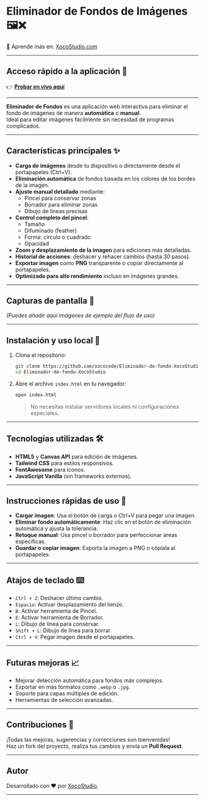 # Eliminador de Fondos de Imágenes 🖼️❌

🎥 Aprende más en: [XocoStudio.com](https://xocostudio.com/)

---

## Acceso rápido a la aplicación 🚀
👉 [**Probar en vivo aquí**](https://xococode.github.io/Eliminador-de-fondo-XocoStudio/index.html)

---

**Eliminador de Fondos** es una aplicación web interactiva para eliminar el fondo de imágenes de manera **automática** o **manual**.  
Ideal para editar imágenes fácilmente sin necesidad de programas complicados.

---

## Características principales ✨

- **Carga de imágenes** desde tu dispositivo o directamente desde el portapapeles (Ctrl+V).
- **Eliminación automática** de fondos basada en los colores de los bordes de la imagen.
- **Ajuste manual detallado** mediante:
  - Pincel para conservar zonas
  - Borrador para eliminar zonas
  - Dibujo de líneas precisas
- **Control completo del pincel**:
  - Tamaño
  - Difuminado (feather)
  - Forma: círculo o cuadrado
  - Opacidad
- **Zoom y desplazamiento de la imagen** para ediciones más detalladas.
- **Historial de acciones**: deshacer y rehacer cambios (hasta 30 pasos).
- **Exportar imagen** como **PNG** transparente o copiar directamente al portapapeles.
- **Optimizado para alto rendimiento** incluso en imágenes grandes.

---

## Capturas de pantalla 📸

*(Puedes añadir aquí imágenes de ejemplo del flujo de uso)*

---

## Instalación y uso local 🚀

1. Clona el repositorio:
    ```bash
    git clone https://github.com/xococode/Eliminador-de-fondo-XocoStudio.git
    cd Eliminador-de-fondo-XocoStudio
    ```

2. Abre el archivo `index.html` en tu navegador:
    ```bash
    open index.html
    ```
    > No necesitas instalar servidores locales ni configuraciones especiales.

---

## Tecnologías utilizadas 🛠️

- **HTML5** y **Canvas API** para edición de imágenes.
- **Tailwind CSS** para estilos responsivos.
- **FontAwesome** para iconos.
- **JavaScript Vanilla** (sin frameworks externos).

---

## Instrucciones rápidas de uso 🧠

- **Cargar imagen**: Usa el botón de carga o Ctrl+V para pegar una imagen.
- **Eliminar fondo automáticamente**: Haz clic en el botón de eliminación automática y ajusta la tolerancia.
- **Retoque manual**: Usa pincel o borrador para perfeccionar áreas específicas.
- **Guardar o copiar imagen**: Exporta la imagen a PNG o cópiala al portapapeles.

---

## Atajos de teclado ⌨️

- `Ctrl + Z`: Deshacer último cambio.
- `Espacio`: Activar desplazamiento del lienzo.
- `B`: Activar herramienta de Pincel.
- `E`: Activar herramienta de Borrador.
- `L`: Dibujo de línea para conservar.
- `Shift + L`: Dibujo de línea para borrar.
- `Ctrl + V`: Pegar imagen desde el portapapeles.

---

## Futuras mejoras 📈

- Mejorar detección automática para fondos más complejos.
- Exportar en más formatos como `.webp` o `.jpg`.
- Soporte para capas múltiples de edición.
- Herramientas de selección avanzadas.

---

## Contribuciones 🤝

¡Todas las mejoras, sugerencias y correcciones son bienvenidas!  
Haz un fork del proyecto, realiza tus cambios y envía un **Pull Request**.

---

## Autor

Desarrollado con ❤️ por [XocoStudio](https://xocostudio.com/).

---
